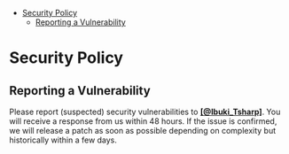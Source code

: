- [Security Policy](#security-policy)
  - [Reporting a Vulnerability](#reporting-a-vulnerability)

# Security Policy

## Reporting a Vulnerability

Please report (suspected) security vulnerabilities to
**<a href="https://twitter.com/Ibuki_Tsharp" target="_blank">[@Ibuki_Tsharp]</a>**. You will receive a response from
us within 48 hours. If the issue is confirmed, we will release a patch as soon
as possible depending on complexity but historically within a few days.